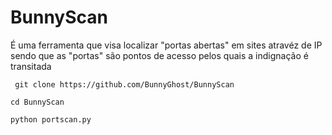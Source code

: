 # BunnyScan
É uma ferramenta que visa localizar "portas abertas" em sites atravéz de IP sendo que  as  "portas"  são pontos de acesso pelos quais a indignação é transitada

```  git clone https://github.com/BunnyGhost/BunnyScan ```

``` cd BunnyScan ```

``` python portscan.py ```
